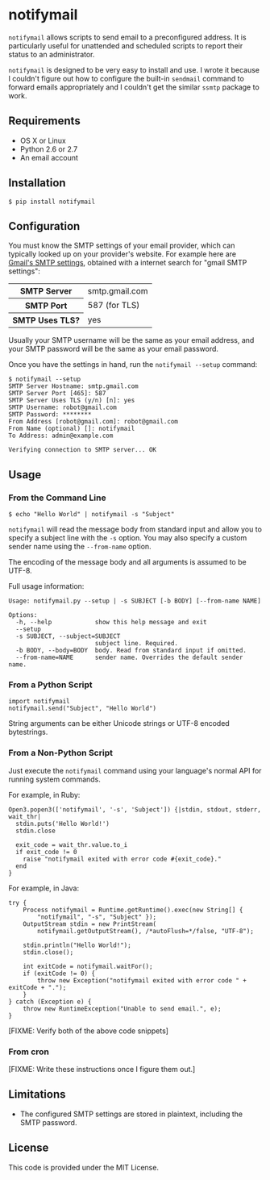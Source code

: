# notifymail

`notifymail` allows scripts to send email to a preconfigured address. It is particularly useful for unattended and scheduled scripts to report their status to an administrator.

`notifymail` is designed to be very easy to install and use. I wrote it because I couldn't figure out how to configure the built-in `sendmail` command to forward emails appropriately and I couldn't get the similar `ssmtp` package to work.

## Requirements

* OS X or Linux
* Python 2.6 or 2.7
* An email account

## Installation

```
$ pip install notifymail
```

## Configuration

You must know the SMTP settings of your email provider, which can typically looked up on your provider's website. For example here are [Gmail's SMTP settings](https://support.google.com/mail/troubleshooter/1668960?hl=en#ts=1665119,1665162), obtained with a internet search for "gmail SMTP settings":

<table>
  <tr>
    <th>SMTP Server</th>
    <td>smtp.gmail.com</td>
  </tr>
  <tr>
    <th>SMTP Port</th>
    <td>587 (for TLS)</td>
  </tr>
  <tr>
    <th>SMTP Uses TLS?</th>
    <td>yes</td>
  </tr>
</table>

Usually your SMTP username will be the same as your email address, and your SMTP password will be the same as your email password.

Once you have the settings in hand, run the `notifymail --setup` command:

```
$ notifymail --setup
SMTP Server Hostname: smtp.gmail.com
SMTP Server Port [465]: 587
SMTP Server Uses TLS (y/n) [n]: yes
SMTP Username: robot@gmail.com
SMTP Password: ********
From Address [robot@gmail.com]: robot@gmail.com
From Name (optional) []: notifymail
To Address: admin@example.com

Verifying connection to SMTP server... OK
```

## Usage

### From the Command Line

```
$ echo "Hello World" | notifymail -s "Subject"
```

`notifymail` will read the message body from standard input and allow you to specify a subject line with the `-s` option. You may also specify a custom sender name using the `--from-name` option.

The encoding of the message body and all arguments is assumed to be UTF-8.

Full usage information:

```
Usage: notifymail.py --setup | -s SUBJECT [-b BODY] [--from-name NAME]

Options:
  -h, --help            show this help message and exit
  --setup               
  -s SUBJECT, --subject=SUBJECT
                        subject line. Required.
  -b BODY, --body=BODY  body. Read from standard input if omitted.
  --from-name=NAME      sender name. Overrides the default sender name.
```

### From a Python Script

```
import notifymail
notifymail.send("Subject", "Hello World")
```

String arguments can be either Unicode strings or UTF-8 encoded bytestrings.

### From a Non-Python Script

Just execute the `notifymail` command using your language's normal API for running system commands.

For example, in Ruby:

```
Open3.popen3(['notifymail', '-s', 'Subject']) {|stdin, stdout, stderr, wait_thr|
  stdin.puts('Hello World!')
  stdin.close
  
  exit_code = wait_thr.value.to_i
  if exit_code != 0
    raise "notifymail exited with error code #{exit_code}."
  end
}
```

For example, in Java:

```
try {
    Process notifymail = Runtime.getRuntime().exec(new String[] {
        "notifymail", "-s", "Subject" });
    OutputStream stdin = new PrintStream(
        notifymail.getOutputStream(), /*autoFlush=*/false, "UTF-8");
    
    stdin.println("Hello World!");
    stdin.close();
    
    int exitCode = notifymail.waitFor();
    if (exitCode != 0) {
        throw new Exception("notifymail exited with error code " + exitCode + ".");
    }
} catch (Exception e) {
    throw new RuntimeException("Unable to send email.", e);
}
```

[FIXME: Verify both of the above code snippets]

### From cron

[FIXME: Write these instructions once I figure them out.]

## Limitations

* The configured SMTP settings are stored in plaintext, including the SMTP password.

## License

This code is provided under the MIT License.